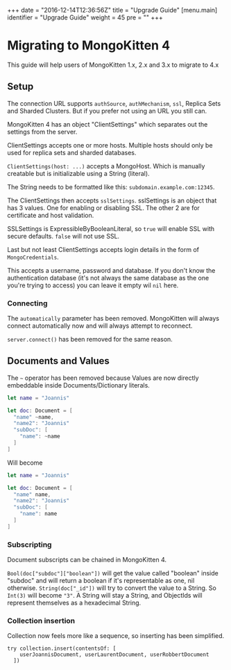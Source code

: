 +++
date = "2016-12-14T12:36:56Z"
title = "Upgrade Guide"
[menu.main]
  identifier = "Upgrade Guide"
  weight = 45
  pre = "<i class='fa fa-cog'></i>"
+++
# Migrating to MongoKitten 4

This guide will help users of MongoKitten 1.x, 2.x and 3.x to migrate to 4.x

## Setup

The connection URL supports `authSource`, `authMechanism`, `ssl`, Replica Sets and Sharded Clusters. But if you prefer not using an URL you still can.

MongoKitten 4 has an object "ClientSettings" which separates out the settings from the server.

ClientSettings accepts one or more hosts. Multiple hosts should only be used for replica sets and sharded databases.

`ClientSettings(host: ...)` accepts a MongoHost. Which is manually creatable but is initializable using a String (literal).

The String needs to be formatted like this:
`subdomain.example.com:12345`.

The ClientSettings then accepts `sslSettings`. sslSettings is an object that has 3 values. One for enabling or disabling SSL. The other 2 are for certificate and host validation.

SSLSettings is ExpressibleByBooleanLiteral, so `true` will enable SSL with secure defaults. `false` will not use SSL.

Last but not least ClientSettings accepts login details in the form of `MongoCredentials`.

This accepts a username, password and database. If you don't know the authentication database (it's not always the same database as the one you're trying to access) you can leave it empty wil `nil` here.

### Connecting

The `automatically` parameter has been removed. MongoKitten will always connect automatically now and will always attempt to reconnect.

`server.connect()` has been removed for the same reason.

## Documents and Values

The `~` operator has been removed because Values are now directly embeddable inside Documents/Dictionary literals.

```swift
let name = "Joannis"

let doc: Document = [
  "name" ~name,
  "name2": "Joannis"
  "subDoc": [
    "name": ~name
  ]
]
```

Will become

```swift
let name = "Joannis"

let doc: Document = [
  "name" name,
  "name2": "Joannis"
  "subDoc": [
    "name": name
  ]
]
```

### Subscripting

Document subscripts can be chained in MongoKitten 4.

`Bool(doc["subdoc"]["boolean"])` will get the value called "boolean" inside "subdoc" and will return a boolean if it's representable as one, nil otherwise.
`String(doc["_id"])` will try to convert the value to a String. So `Int(3)` will become `"3"`. A String will stay a String, and ObjectIds will represent themselves as a hexadecimal String.

### Collection insertion

Collection now feels more like a sequence, so inserting has been simplified.

```
try collection.insert(contentsOf: [
    userJoannisDocument, userLaurentDocument, userRobbertDocument
  ])
```
